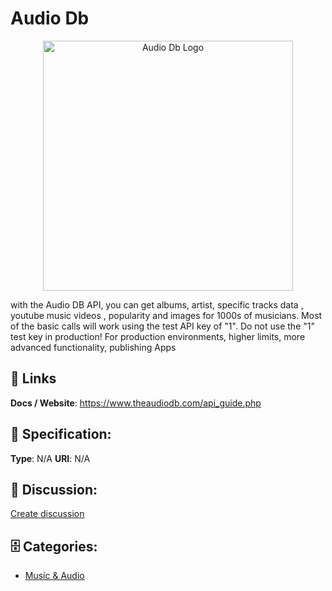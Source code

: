 # Audio Db
<p align="center">
    <img width="400" src="https://raw.githubusercontent.com/apis-list/apis-list/main/apis/audio-db/logo_256x256.png" alt="Audio Db Logo"/>
</p>

with the Audio DB API, you can get albums, artist, specific tracks data , youtube music videos , popularity and images for 1000s of musicians. Most of the basic calls will work using the test API key of "1".  Do not use the "1" test key in production! For production environments, higher limits, more advanced functionality, publishing Apps

##  🔗 Links
**Docs / Website**: https://www.theaudiodb.com/api_guide.php

## 🧬 Specification:
**Type**:  N/A 
**URI**:  N/A 

## 💬 Discussion:
[Create discussion](https://github.com/apis-list/apis-list/discussions/new)

## 🗄️ Categories:
- [Music & Audio](https://github.com/apis-list/apis-list#music-and-audio)



